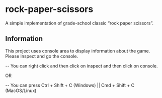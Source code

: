 # rock-paper-scissors

A simple implementation of grade-school classic “rock paper scissors”.

## Information

This project uses console area to display information about the game. Please Inspect and go the console.

-- You can right click and then click on inspect and then click on console.

OR

-- You can press Ctrl + Shift + C (Windows) || Cmd + Shift + C (MacOS/Linux)
